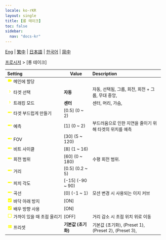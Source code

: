 ```yaml
---
locale: ko-rKR
layout: single
title: [롱 테이크]
toc: false
sidebar:
  nav: "docs-kr"
---
```

[Eng](/dancexr/menu/2025.4/motion/long_take) | [繁中](/tw/dancexr/menu/2025.4/motion/long_take) | [日本語](/jp/dancexr/menu/2025.4/motion/long_take) | [한국어](/kr/dancexr/menu/2025.4/motion/long_take) | [简中](/zh/dancexr/menu/2025.4/motion/long_take)

[프로시저](../menu#프로시저) > [롱 테이크]



| Setting | Value | Description |
| :--- | --- | :--- |
|<nobr><img src="/images/icon/ic_videocam.png" alt="videocam icon"/> 메인에 할당</nobr>|| 
|<nobr><img src="/images/icon/ic_chevron.png" alt="chevron icon"/> 타겟 선택</nobr>| **자동** | 자동, 선택됨, 그룹, 회전, 회전 + 그룹, 무대 중앙,  |
|<nobr><img src="/images/icon/ic_chevron.png" alt="chevron icon"/> 트래킹 모드</nobr>| **센터** | 센터, 머리, 가슴,  |
|<nobr><img src="/images/icon/ic_slider.png" alt="slider icon"/> 타겟 부드럽게 만들기</nobr>| [0.5] (0 ~ 2) | 
|<nobr><img src="/images/icon/ic_slider.png" alt="slider icon"/> 예측</nobr>| [1] (0 ~ 2) | 부드러움으로 인한 지연을 줄이기 위해 타겟의 위치를 예측
|<nobr><img src="/images/icon/ic_slider.png" alt="slider icon"/> FOV</nobr>| [30] (5 ~ 120) | 
|<nobr><img src="/images/icon/ic_slider.png" alt="slider icon"/> 비트 사이클</nobr>| [8] (1 ~ 16) | 
|<nobr><img src="/images/icon/ic_slider.png" alt="slider icon"/> 회전 범위</nobr>| [60] (0 ~ 180) | 수평 회전 범위.
|<nobr><img src="/images/icon/ic_slider.png" alt="slider icon"/> 거리</nobr>| [0.5] (0.2 ~ 5) | 
|<nobr><img src="/images/icon/ic_slider.png" alt="slider icon"/> 피치 각도</nobr>| [-15] (-90 ~ 90) | 
|<nobr><img src="/images/icon/ic_slider.png" alt="slider icon"/> 곡선</nobr>| [0] (-1 ~ 1) | 모션 변경 시 사용되는 이지 커브
|<nobr><img src="/images/icon/ic_check_on.png" alt="check on icon"/> 바닥 아래 방지</nobr>| [ON] | 
|<nobr><img src="/images/icon/ic_check_on.png" alt="check on icon"/> 배우 방향 사용</nobr>| [ON] | 
|<nobr><img src="/images/icon/ic_check_off.png" alt="check off icon"/> 가까이 있을 때 초점 올리기</nobr>| [OFF] | 거리 감소 시 초점 위치 위로 이동
|<nobr><img src="/images/icon/ic_list.png" alt="list icon"/> 프리셋</nobr>| **기본값 (초기화)** | 기본값 (초기화), (Preset 1), (Preset 2), (Preset 3),  |
